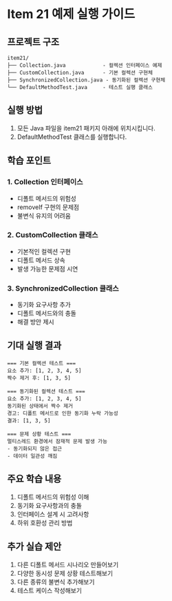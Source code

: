 # Item 21 예제 실행 가이드

## 프로젝트 구조
```
item21/
├── Collection.java            - 컬렉션 인터페이스 예제
├── CustomCollection.java      - 기본 컬렉션 구현체
├── SynchronizedCollection.java - 동기화된 컬렉션 구현체
└── DefaultMethodTest.java     - 테스트 실행 클래스
```

## 실행 방법
1. 모든 Java 파일을 item21 패키지 아래에 위치시킵니다.
2. DefaultMethodTest 클래스를 실행합니다.

## 학습 포인트

### 1. Collection 인터페이스
* 디폴트 메서드의 위험성
* removeIf 구현의 문제점
* 불변식 유지의 어려움

### 2. CustomCollection 클래스
* 기본적인 컬렉션 구현
* 디폴트 메서드 상속
* 발생 가능한 문제점 시연

### 3. SynchronizedCollection 클래스
* 동기화 요구사항 추가
* 디폴트 메서드와의 충돌
* 해결 방안 제시

## 기대 실행 결과
```
=== 기본 컬렉션 테스트 ===
요소 추가: [1, 2, 3, 4, 5]
짝수 제거 후: [1, 3, 5]

=== 동기화된 컬렉션 테스트 ===
요소 추가: [1, 2, 3, 4, 5]
동기화된 상태에서 짝수 제거
경고: 디폴트 메서드로 인한 동기화 누락 가능성
결과: [1, 3, 5]

=== 문제 상황 테스트 ===
멀티스레드 환경에서 잠재적 문제 발생 가능
- 동기화되지 않은 접근
- 데이터 일관성 깨짐
```

## 주요 학습 내용
1. 디폴트 메서드의 위험성 이해
2. 동기화 요구사항과의 충돌
3. 인터페이스 설계 시 고려사항
4. 하위 호환성 관리 방법

## 추가 실습 제안
1. 다른 디폴트 메서드 시나리오 만들어보기
2. 다양한 동시성 문제 상황 테스트해보기
3. 다른 종류의 불변식 추가해보기
4. 테스트 케이스 작성해보기